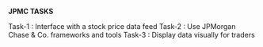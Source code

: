 **JPMC TASKS**

Task-1 : Interface with a stock price data feed
Task-2 : Use JPMorgan Chase & Co. frameworks and tools
Task-3 : Display data visually for traders
